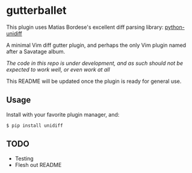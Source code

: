 gutterballet
============

This plugin uses Matias Bordese's excellent diff parsing library: [python-unidiff](https://github.com/matiasb/python-unidiff)

A minimal Vim diff gutter plugin, and perhaps the only Vim plugin named after a Savatage album.

*The code in this repo is under development, and as such should not be expected to work well, or even work at all*

This README will be updated once the plugin is ready for general use.


Usage
-----
Install with your favorite plugin manager, and:

    $ pip install unidiff

TODO
----
* Testing
* Flesh out README


